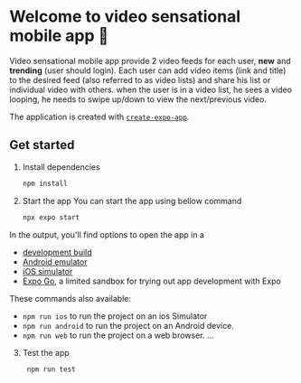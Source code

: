 # Welcome to video sensational mobile app 👋

Video sensational mobile app provide 2 video feeds for each user, **new** and **trending** (user should login).
Each user can add video items (link and title) to the desired feed (also referred to as video lists) and share his list or individual video with others.
when the user is in a video list, he sees a video looping, he needs to swipe up/down to view the next/previous video.

The application is created with [`create-expo-app`](https://www.npmjs.com/package/create-expo-app).


## Get started

1. Install dependencies

   ```bash
   npm install
   ```

2. Start the app
You can start the app using bellow command
   ```bash
   npx expo start
   ``` 
In the output, you'll find options to open the app in a

- [development build](https://docs.expo.dev/develop/development-builds/introduction/)
- [Android emulator](https://docs.expo.dev/workflow/android-studio-emulator/)
- [iOS simulator](https://docs.expo.dev/workflow/ios-simulator/)
- [Expo Go](https://expo.dev/go), a limited sandbox for trying out app development with Expo

These commands also available:
- `npm run ios` to run the project on an ios Simulator
- `npm run android` to run the project on an Android device.
- `npm run web` to run the project on a web browser.
... 
3. Test the app

   ```bash
    npm run test
   ```